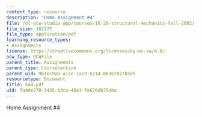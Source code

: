 ```yaml
---
content_type: resource
description: 'Home Assignment #4'
file: /ol-ocw-studio-app/courses/16-20-structural-mechanics-fall-2002/fa8de2703435b3ca46e3fe676db75aba_ha4.pdf
file_size: 162177
file_type: application/pdf
learning_resource_types:
- Assignments
license: https://creativecommons.org/licenses/by-nc-sa/4.0/
ocw_type: OCWFile
parent_title: Assignments
parent_type: CourseSection
parent_uid: 9b1bc9a6-a1ce-1ac9-e214-06367022b5d5
resourcetype: Document
title: ha4.pdf
uid: fa8de270-3435-b3ca-46e3-fe676db75aba
---
```

Home Assignment #4